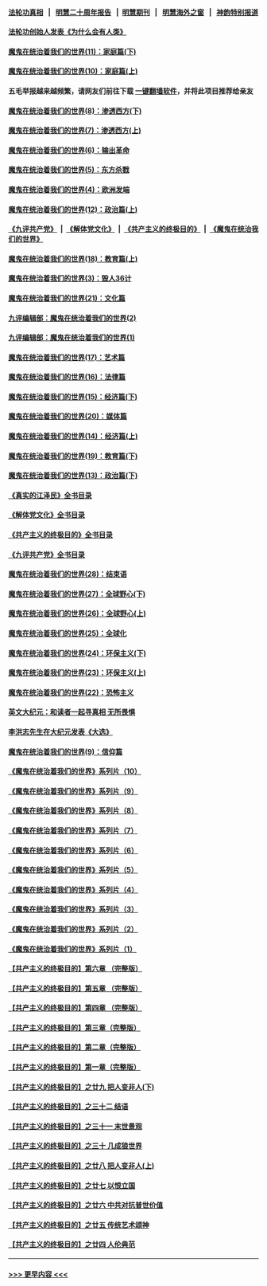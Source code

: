 #### [法轮功真相](https://github.com/gfw-breaker/truth/blob/master/README.md?t=0) &nbsp;&nbsp;|&nbsp;&nbsp; [明慧二十周年报告](https://github.com/gfw-breaker/mh-reports/blob/master/README.md?t=0) &nbsp;&nbsp;|&nbsp;&nbsp;[明慧期刊](https://github.com/gfw-breaker/mh-qikan) &nbsp;&nbsp;|&nbsp;&nbsp; [明慧海外之窗](https://github.com/gfw-breaker/mh-news/blob/master/README.md?t=0) &nbsp;&nbsp;|&nbsp;&nbsp; [神韵特别报道](https://github.com/gfw-breaker/mh-news/blob/master/shenyun.md?t=0)
#### [法轮功创始人发表《为什么会有人类》](../pages/nsc422/n13912117.md?t=02080643) 
#### [魔鬼在统治着我们的世界(11)：家庭篇(下)](../pages/nsc422/n10440961.md?t=02080643) 
#### [魔鬼在统治着我们的世界(10)：家庭篇(上)](../pages/nsc422/n10435448.md?t=02080643) 
#### 五毛举报越来越频繁，请网友们前往下载 [一键翻墙软件](https://github.com/gfw-breaker/ssr-accounts)，并将此项目推荐给亲友
#### [魔鬼在统治着我们的世界(8)：渗透西方(下)](../pages/nsc422/n10429603.md?t=02080643) 
#### [魔鬼在统治着我们的世界(7)：渗透西方(上)](../pages/nsc422/n10426013.md?t=02080643) 
#### [魔鬼在统治着我们的世界(6)：输出革命](../pages/nsc422/n10421536.md?t=02080643) 
#### [魔鬼在统治着我们的世界(5)：东方杀戮](../pages/nsc422/n10417707.md?t=02080643) 
#### [魔鬼在统治着我们的世界(4)：欧洲发端](../pages/nsc422/n10414890.md?t=02080643) 
#### [魔鬼在统治着我们的世界(12)：政治篇(上)](../pages/nsc422/n10444576.md?t=02080643) 
#### [《九评共产党》](https://github.com/begood0513/9ping.md/blob/master/README.md) &nbsp;|&nbsp; [《解体党文化》](../../../../jtdwh.md/blob/master/README.md)  &nbsp;|&nbsp; [《共产主义的终极目的》](../../../../gczydzjmd.md/blob/master/README.md) &nbsp;|&nbsp; [《魔鬼在统治我们的世界》](../../../../mgztzwmdsj.md/blob/master/README.md) 
#### [魔鬼在统治着我们的世界(18)：教育篇(上)](../pages/nsc422/n10526970.md?t=02080643) 
#### [魔鬼在统治着我们的世界(3)：毁人36计](../pages/nsc422/n10411583.md?t=02080643) 
#### [魔鬼在统治着我们的世界(21)：文化篇](../pages/nsc422/n10597706.md?t=02080643) 
#### [九评编辑部：魔鬼在统治着我们的世界(2)](../pages/nsc422/n10410036.md?t=02080643) 
#### [九评编辑部：魔鬼在统治着我们的世界(1)](../pages/nsc422/n10406825.md?t=02080643) 
#### [魔鬼在统治着我们的世界(17)：艺术篇](../pages/nsc422/n10499093.md?t=02080643) 
#### [魔鬼在统治着我们的世界(16)：法律篇](../pages/nsc422/n10485969.md?t=02080643) 
#### [魔鬼在统治着我们的世界(15)：经济篇(下)](../pages/nsc422/n10469975.md?t=02080643) 
#### [魔鬼在统治着我们的世界(20)：媒体篇](../pages/nsc422/n10586579.md?t=02080643) 
#### [魔鬼在统治着我们的世界(14)：经济篇(上)](../pages/nsc422/n10457370.md?t=02080643) 
#### [魔鬼在统治着我们的世界(19)：教育篇(下)](../pages/nsc422/n10564808.md?t=02080643) 
#### [魔鬼在统治着我们的世界(13)：政治篇(下)](../pages/nsc422/n10448270.md?t=02080643) 
#### [《真实的江泽民》全书目录](../pages/nsc422/n13721399.md?t=02080643) 
#### [《解体党文化》全书目录](../pages/nsc422/n13721157.md?t=02080643) 
#### [《共产主义的终极目的》全书目录](../pages/nsc422/n13721048.md?t=02080643) 
#### [《九评共产党》全书目录](../pages/nsc422/n13708085.md?t=02080643) 
#### [魔鬼在统治着我们的世界(28)：结束语](../pages/nsc422/n10936246.md?t=02080643) 
#### [魔鬼在统治着我们的世界(27)：全球野心(下)](../pages/nsc422/n10928319.md?t=02080643) 
#### [魔鬼在统治着我们的世界(26)：全球野心(上)](../pages/nsc422/n10900318.md?t=02080643) 
#### [魔鬼在统治着我们的世界(25)：全球化](../pages/nsc422/n10788205.md?t=02080643) 
#### [魔鬼在统治着我们的世界(24)：环保主义(下)](../pages/nsc422/n10695307.md?t=02080643) 
#### [魔鬼在统治着我们的世界(23)：环保主义(上)](../pages/nsc422/n10688613.md?t=02080643) 
#### [魔鬼在统治着我们的世界(22)：恐怖主义](../pages/nsc422/n10614727.md?t=02080643) 
#### [英文大纪元：和读者一起寻真相 无所畏惧](../pages/nsc422/n12542027.md?t=02080643) 
#### [李洪志先生在大纪元发表《大选》](../pages/nsc422/n12534746.md?t=02080643) 
#### [魔鬼在统治着我们的世界(9)：信仰篇](../pages/nsc422/n10432159.md?t=02080643) 
#### [《魔鬼在统治着我们的世界》系列片（10）](../pages/nsc422/n12292670.md?t=02080643) 
#### [《魔鬼在统治着我们的世界》系列片（9）](../pages/nsc422/n12290859.md?t=02080643) 
#### [《魔鬼在统治着我们的世界》系列片（8）](../pages/nsc422/n12287445.md?t=02080643) 
#### [《魔鬼在统治着我们的世界》系列片（7）](../pages/nsc422/n12283425.md?t=02080643) 
#### [《魔鬼在统治着我们的世界》系列片（6）](../pages/nsc422/n12282314.md?t=02080643) 
#### [《魔鬼在统治着我们的世界》系列片（5）](../pages/nsc422/n12281419.md?t=02080643) 
#### [《魔鬼在统治着我们的世界》系列片（4）](../pages/nsc422/n12274024.md?t=02080643) 
#### [《魔鬼在统治着我们的世界》系列片（3）](../pages/nsc422/n12271322.md?t=02080643) 
#### [《魔鬼在统治着我们的世界》系列片（2）](../pages/nsc422/n12269049.md?t=02080643) 
#### [《魔鬼在统治着我们的世界》系列片（1）](../pages/nsc422/n12267575.md?t=02080643) 
#### [【共产主义的终极目的】第六章 （完整版）](../pages/nsc422/n11428913.md?t=02080643) 
#### [【共产主义的终极目的】第五章 （完整版）](../pages/nsc422/n11428912.md?t=02080643) 
#### [【共产主义的终极目的】第四章 （完整版）](../pages/nsc422/n11428907.md?t=02080643) 
#### [【共产主义的终极目的】第三章（完整版）](../pages/nsc422/n11428848.md?t=02080643) 
#### [【共产主义的终极目的】第二章（完整版）](../pages/nsc422/n11428831.md?t=02080643) 
#### [【共产主义的终极目的】第一章（完整版）](../pages/nsc422/n11417651.md?t=02080643) 
#### [【共产主义的终极目的】之廿九 把人变非人(下)](../pages/nsc422/n11344140.md?t=02080643) 
#### [【共产主义的终极目的】之三十二 结语](../pages/nsc422/n11360535.md?t=02080643) 
#### [【共产主义的终极目的】之三十一 末世景观](../pages/nsc422/n11351129.md?t=02080643) 
#### [【共产主义的终极目的】之三十 几成狼世界](../pages/nsc422/n11348280.md?t=02080643) 
#### [【共产主义的终极目的】之廿八 把人变非人(上)](../pages/nsc422/n11340492.md?t=02080643) 
#### [【共产主义的终极目的】之廿七 以恨立国](../pages/nsc422/n11336944.md?t=02080643) 
#### [【共产主义的终极目的】之廿六 中共对抗普世价值](../pages/nsc422/n11324785.md?t=02080643) 
#### [【共产主义的终极目的】之廿五 传统艺术颂神](../pages/nsc422/n11296396.md?t=02080643) 
#### [【共产主义的终极目的】之廿四 人伦典范](../pages/nsc422/n11296397.md?t=02080643) 

----
#### [ >>> 更早内容 <<< ](../indexes/nsc422-earlier.md)
